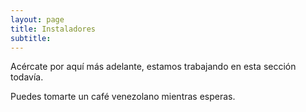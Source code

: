 ```yaml
---
layout: page
title: Instaladores
subtitle:
---
```


Acércate por aquí más adelante, estamos trabajando en esta sección todavía.

Puedes tomarte un café venezolano mientras esperas.